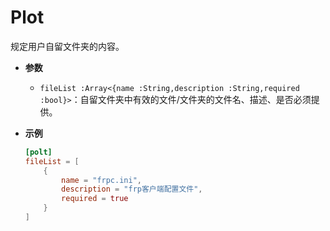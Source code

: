 # Plot

规定用户自留文件夹的内容。

- **参数**

  - `fileList :Array<{name :String,description :String,required :bool}>`：自留文件夹中有效的文件/文件夹的文件名、描述、是否必须提供。

- **示例**

    ```toml
    [polt]
    fileList = [
        {
            name = "frpc.ini",
            description = "frp客户端配置文件",
            required = true
        }
    ]
    ```

  <!-- TODO:如果必须则应当提供缺省时的文件 -->
